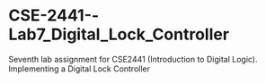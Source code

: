 # CSE-2441--Lab7_Digital_Lock_Controller
Seventh lab assignment for CSE2441 (Introduction to Digital Logic). Implementing a Digital Lock Controller

